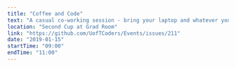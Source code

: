 ```yaml
---
title: "Coffee and Code"
text: "A casual co-working session - bring your laptop and whatever you're working on!"
location: "Second Cup at Grad Room"
link: "https://github.com/UofTCoders/Events/issues/211"
date: "2019-01-15"
startTime: "09:00"
endTime: "11:00"
---
```

